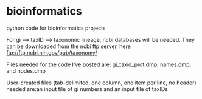 bioinformatics
==============

python code for bioinformatics projects

For gi --> taxID --> taxonomic lineage, ncbi databases will be needed.  They can be downloaded from the ncbi ftp server, here
    ftp://ftp.ncbi.nih.gov/pub/taxonomy/
    
Files needed for the code I've posted are: gi_taxid_prot.dmp, names.dmp, and nodes.dmp
    
User-created files (tab-delimited, one column, one item per line, no header) needed are:an input file of gi numbers and an input file of taxIDs
